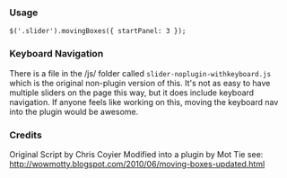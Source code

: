 ### Usage

	$('.slider').movingBoxes({ startPanel: 3 });
	
### Keyboard Navigation

There is a file in the /js/ folder called `slider-noplugin-withkeyboard.js` which is the original non-plugin
version of this. It's not as easy to have multiple sliders on the page this way, but it does include 
keyboard navigation. If anyone feels like working on this, moving the keyboard nav into the plugin would 
be awesome.

### Credits

Original Script by Chris Coyier
Modified into a plugin by Mot Tie 
  see: http://wowmotty.blogspot.com/2010/06/moving-boxes-updated.html